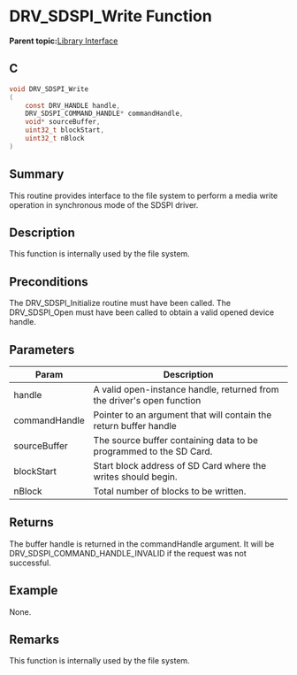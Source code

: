 # DRV\_SDSPI\_Write Function

**Parent topic:**[Library Interface](GUID-7A1B4F41-7CC6-49CF-941E-25265059D247.md)

## C

```c
void DRV_SDSPI_Write
(
    const DRV_HANDLE handle,
    DRV_SDSPI_COMMAND_HANDLE* commandHandle,
    void* sourceBuffer,
    uint32_t blockStart,
    uint32_t nBlock
)
```

## Summary

This routine provides interface to the file system to perform a media write operation in synchronous mode of the SDSPI driver.

## Description

This function is internally used by the file system.

## Preconditions

The DRV\_SDSPI\_Initialize routine must have been called. The DRV\_SDSPI\_Open must have been called to obtain a valid opened device handle.

## Parameters

|Param|Description|
|-----|-----------|
|handle|A valid open-instance handle, returned from the driver's open function|
|commandHandle|Pointer to an argument that will contain the return buffer handle|
|sourceBuffer|The source buffer containing data to be programmed to the SD Card.|
|blockStart|Start block address of SD Card where the writes should begin.|
|nBlock|Total number of blocks to be written.|

## Returns

The buffer handle is returned in the commandHandle argument. It will be DRV\_SDSPI\_COMMAND\_HANDLE\_INVALID if the request was not successful.

## Example

None.

## Remarks

This function is internally used by the file system.

